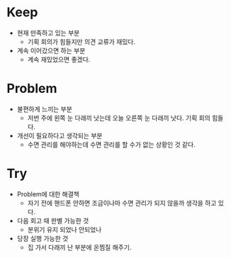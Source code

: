 # Keep

- 현재 만족하고 있는 부분
  - 기획 회의가 힘들지만 의견 교류가 재밌다.
- 계속 이어갔으면 하는 부분
  - 계속 재밌었으면 좋겠다.

# Problem

- 불편하게 느끼는 부분
  - 저번 주에 왼쪽 눈 다래끼 낫는데 오늘 오른쪽 눈 다래끼 낫다. 기획 회의 힘들다.
- 개선이 필요하다고 생각되는 부분
  - 수면 관리를 해야하는데 수면 관리를 할 수가 없는 상황인 것 같다.

# Try

- Problem에 대한 해결책
  - 자기 전에 핸드폰 안하면 조금이나마 수면 관리가 되지 않을까 생각을 하고 있다.
- 다음 회고 때 판별 가능한 것
  - 분위기 유지 되었나 안되었나
- 당장 실행 가능한 것
  - 집 가서 다래끼 난 부분에 온찜질 해주기.
